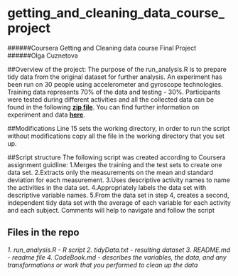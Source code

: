# getting_and_cleaning_data_course_project
######Coursera Getting and Cleaning data course Final Project
######Olga Cuznetova



##Overview of the project: 
The purpose of the run_analysis.R is to prepare tidy data from the original dataset for further analysis. An experiment has been run on 30 people using  accelerometer and gyroscope technologies. Training data represents 70% of the data and testing - 30%. Participants were tested during different activities and all the collected data can be found in the following **[zip file](https://d396qusza40orc.cloudfront.net/getdata%2Fprojectfiles%2FUCI%20HAR%20Dataset.zip)**. 
You can find further information on experiment and data **[here](http://archive.ics.uci.edu/ml/datasets/Human+Activity+Recognition+Using+Smartphones)**. 

##Modifications
Line 15 sets the working directory, in order to run the script without modifications copy all the file in the working directory that you set up. 

##Script structure
The following script was created according to Coursera assignment guidline:
1.Merges the training and the test sets to create one data set.
2.Extracts only the measurements on the mean and standard deviation for each measurement. 
3.Uses descriptive activity names to name the activities in the data set.
4.Appropriately labels the data set with descriptive variable names.
5.From the data set in step 4, creates a second, independent tidy data set with the average of each variable for each activity and each subject.
Comments will help to navigate and follow the script

## Files in the repo
  *1. run_analysis.R - R script*
  *2. tidyData.txt - resulting dataset*
  *3. README.md - readme file*
  *4. CodeBook.md - describes the variables, the data, and any transformations or work that you performed to clean up the data*

